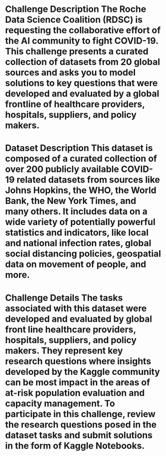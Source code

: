 # Challenge Description The Roche Data Science Coalition (RDSC) is requesting the collaborative effort of the AI community to fight COVID-19. This challenge presents a curated collection of datasets from 20 global sources and asks you to model solutions to key questions that were developed and evaluated by a global frontline of healthcare providers, hospitals, suppliers, and policy makers.

# Dataset Description This dataset is composed of a curated collection of over 200 publicly available COVID-19 related datasets from sources like Johns Hopkins, the WHO, the World Bank, the New York Times, and many others. It includes data on a wide variety of potentially powerful statistics and indicators, like local and national infection rates, global social distancing policies, geospatial data on movement of people, and more.

# Challenge Details The tasks associated with this dataset were developed and evaluated by global front line healthcare providers, hospitals, suppliers, and policy makers. They represent key research questions where insights developed by the Kaggle community can be most impact in the areas of at-risk population evaluation and capacity management. To participate in this challenge, review the research questions posed in the dataset tasks and submit solutions in the form of Kaggle Notebooks.

